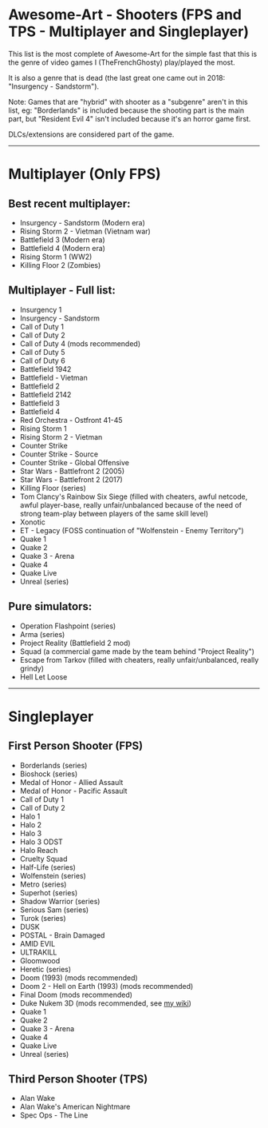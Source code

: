 # Awesome-Art - Shooters (FPS and TPS - Multiplayer and Singleplayer)

This list is the most complete of Awesome-Art for the simple fast that this is the genre of video games I (TheFrenchGhosty) play/played the most.

It is also a genre that is dead (the last great one came out in 2018: "Insurgency - Sandstorm").


Note: Games that are "hybrid" with shooter as a "subgenre" aren't in this list, eg: "Borderlands" is included because the shooting part is the main part, but "Resident Evil 4" isn't included because it's an horror game first.

DLCs/extensions are considered part of the game.

---

# Multiplayer (Only FPS)


## Best recent multiplayer:

- Insurgency - Sandstorm (Modern era)
- Rising Storm 2 - Vietman (Vietnam war)
- Battlefield 3 (Modern era)
- Battlefield 4 (Modern era)
- Rising Storm 1 (WW2)
- Killing Floor 2 (Zombies)


## Multiplayer - Full list:

- Insurgency 1
- Insurgency - Sandstorm
- Call of Duty 1
- Call of Duty 2
- Call of Duty 4 (mods recommended)
- Call of Duty 5
- Call of Duty 6
- Battlefield 1942
- Battlefield - Vietman
- Battlefield 2
- Battlefield 2142
- Battlefield 3
- Battlefield 4
- Red Orchestra - Ostfront 41-45
- Rising Storm 1
- Rising Storm 2 - Vietman
- Counter Strike
- Counter Strike - Source
- Counter Strike - Global Offensive
- Star Wars - Battlefront 2 (2005)
- Star Wars - Battlefront 2 (2017)
- Killing Floor (series)
- Tom Clancy's Rainbow Six Siege (filled with cheaters, awful netcode, awful player-base, really unfair/unbalanced because of the need of strong team-play between players of the same skill level)
- Xonotic
- ET - Legacy (FOSS continuation of "Wolfenstein - Enemy Territory")
- Quake 1
- Quake 2
- Quake 3 - Arena
- Quake 4
- Quake Live
- Unreal (series)


## Pure simulators:

- Operation Flashpoint (series)
- Arma (series)
- Project Reality (Battlefield 2 mod)
- Squad (a commercial game made by the team behind "Project Reality")
- Escape from Tarkov (filled with cheaters, really unfair/unbalanced, really grindy)
- Hell Let Loose

---

# Singleplayer


## First Person Shooter (FPS)

- Borderlands (series)
- Bioshock (series)
- Medal of Honor - Allied Assault
- Medal of Honor - Pacific Assault
- Call of Duty 1
- Call of Duty 2
- Halo 1
- Halo 2
- Halo 3
- Halo 3 ODST
- Halo Reach
- Cruelty Squad
- Half-Life (series)
- Wolfenstein (series)
- Metro (series)
- Superhot (series)
- Shadow Warrior (series)
- Serious Sam (series)
- Turok (series)
- DUSK
- POSTAL - Brain Damaged
- AMID EVIL
- ULTRAKILL
- Gloomwood
- Heretic (series)
- Doom (1993) (mods recommended)
- Doom 2 - Hell on Earth (1993) (mods recommended)
- Final Doom (mods recommended)
- Duke Nukem 3D (mods recommended, see [my wiki](https://wiki.thefrenchghosty.me/gaming/video-game-mods/#duke-nukem-3d))
- Quake 1
- Quake 2
- Quake 3 - Arena
- Quake 4
- Quake Live
- Unreal (series)


## Third Person Shooter (TPS)

- Alan Wake
- Alan Wake's American Nightmare
- Spec Ops - The Line

